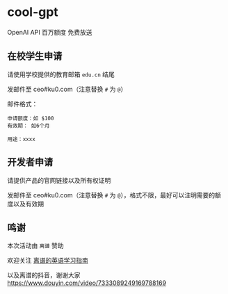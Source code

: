 # cool-gpt
OpenAI API   百万额度 免费放送

## 在校学生申请 

请使用学校提供的教育邮箱 `edu.cn` 结尾

发邮件至 ceo#ku0.com（注意替换 `#` 为 `@`）

邮件格式：

```
申请额度：如 $100
有效期： 如6个月

用途：xxxx

```

## 开发者申请

请提供产品的官网链接以及所有权证明

发邮件至 ceo#ku0.com（注意替换 `#` 为 `@`），格式不限，最好可以注明需要的额度以及有效期


## 鸣谢

本次活动由 `离谱` 赞助

欢迎关注 [离谱的英语学习指南](https://github.com/byoungd/English-level-up-tips)

以及离谱的抖音，谢谢大家 https://www.douyin.com/video/7333089249169788169
